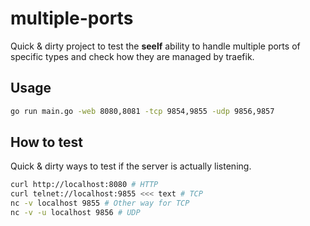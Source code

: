 # multiple-ports

Quick & dirty project to test the **seelf** ability to handle multiple ports of specific types and check how they are managed by traefik.

## Usage

```sh
go run main.go -web 8080,8081 -tcp 9854,9855 -udp 9856,9857
```

## How to test

Quick & dirty ways to test if the server is actually listening.

```sh
curl http://localhost:8080 # HTTP
curl telnet://localhost:9855 <<< text # TCP
nc -v localhost 9855 # Other way for TCP
nc -v -u localhost 9856 # UDP
```
